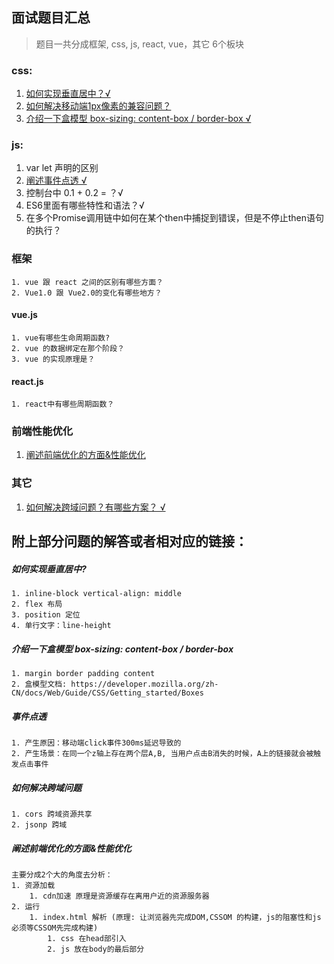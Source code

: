 ## 面试题目汇总

> 题目一共分成框架, css, js, react, vue，其它 6个板块

### css: 
1. <a href="#css-1">如何实现垂直居中？√ </a>
2. <a href="#css-2">如何解决移动端1px像素的兼容问题？</a>
3. <a href="#css-3">介绍一下盒模型 box-sizing: content-box / border-box √</a>
  
### js:
1. var let 声明的区别
2. <a href="#js-2">阐述事件点透 √</a>
3. 控制台中 0.1 + 0.2 = ？√
4. ES6里面有哪些特性和语法？√
5. 在多个Promise调用链中如何在某个then中捕捉到错误，但是不停止then语句的执行？
    
### 框架
    1. vue 跟 react 之间的区别有哪些方面？
    2. Vue1.0 跟 Vue2.0的变化有哪些地方？
    
#### vue.js
    1. vue有哪些生命周期函数?
    2. vue 的数据绑定在那个阶段？
    3. vue 的实现原理是？
    
#### react.js
    1. react中有哪些周期函数？

### 前端性能优化
1. <a href="#performance-1">阐述前端优化的方面&性能优化</a>

### 其它
1. <a href="#other-1">如何解决跨域问题？有哪些方案？ √</a> 


## 附上部分问题的解答或者相对应的链接：

<h5 id="css-1">如何实现垂直居中?</h5>

```
1. inline-block vertical-align: middle
2. flex 布局
3. position 定位
4. 单行文字：line-height    
```

<h5 id="css-3">介绍一下盒模型 box-sizing: content-box / border-box </h5>

```
1. margin border padding content
2. 盒模型文档: https://developer.mozilla.org/zh-CN/docs/Web/Guide/CSS/Getting_started/Boxes
```

<h5 id="js-2">事件点透</h5>

```
1. 产生原因：移动端click事件300ms延迟导致的
2. 产生场景：在同一个z轴上存在两个层A,B, 当用户点击B消失的时候，A上的链接就会被触发点击事件
```

<h5 id="other-1">如何解决跨域问题</h5>

```
1. cors 跨域资源共享 
2. jsonp 跨域    
```

<h5 id="performance-1">阐述前端优化的方面&性能优化</h5>

```
主要分成2个大的角度去分析： 
1. 资源加载 
    1. cdn加速 原理是资源缓存在离用户近的资源服务器
2. 运行 
    1. index.html 解析 (原理: 让浏览器先完成DOM,CSSOM 的构建，js的阻塞性和js必须等CSSOM先完成构建)
        1. css 在head部引入
        2. js 放在body的最后部分     
```     
